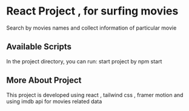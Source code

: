 # React Project , for surfing movies 

Search by movies names and collect information of particular movie

## Available Scripts

In the project directory, you can run:
start project by npm start

## More About Project

This project is developed using react , tailwind css , framer motion and using imdb api for movies related data


